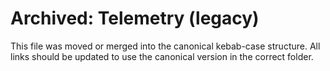 # Archived: Telemetry (legacy)

This file was moved or merged into the canonical kebab-case structure. All links should be updated to use the canonical version in the correct folder.
